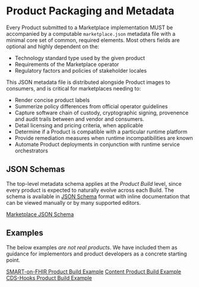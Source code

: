 # Product Packaging and Metadata


Every Product submitted to a Marketplace implementation MUST be accompanied by a computable `marketplace.json` metadata file with a minimal core set of common, required elements. Most others fields are optional and highly dependent on the:

 * Technology standard type used by the given product
 * Requirements of the Marketplace operator
 * Regulatory factors and policies of stakeholder locales

This JSON metadata file is distributed alongside Product images to consumers, and is critical for marketplaces needing to:

 * Render concise product labels
 * Summerize policy differences from official operator guidelines
 * Capture software chain of custody, cryptographic signing, provenence and audit trails between and vendor and consumers.
 * Detail licensing and pricing criteria, when applicable
 * Determine if a Product is compatible with a particular runtime platform
 * Provide remediation measures when runtime incompatibilities are known  
 * Automate Product deployments in conjunction with runtime service orchestrators

## JSON Schemas

The top-level metadata schema applies at the _Product Build_ level, since every product is expected to naturally evolve across each Build. The schema is available in [JSON Schema](https://json-schema.org) format with inline documentation that can be viewed manually or by many supported editors.

[Marketplace JSON Schema](./packaging/schema/build.json)

## Examples

The below examples _are not real products_. We have included them as guidance for implementors and product developers as a concrete starting point.

[SMART-on-FHIR Product Build Example](./packaging/example/smart.product.build.json)
[Content Product Build Example](./packaging/example/smart.product.build.json)
[CDS-Hooks Product Build Example](./packaging/example/cds-hooks.product.build.json)
